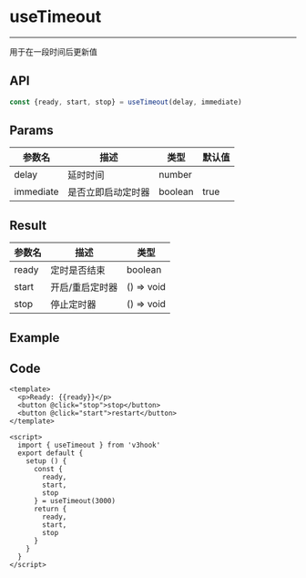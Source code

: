 # useTimeout

---

用于在一段时间后更新值



## API

```typescript
const {ready, start, stop} = useTimeout(delay, immediate)
```



## Params



| 参数名    | 描述               | 类型    | 默认值 |
| --------- | ------------------ | ------- | ------ |
| delay     | 延时时间           | number  |        |
| immediate | 是否立即启动定时器 | boolean | true   |



## Result



| 参数名 | 描述            | 类型       |
| ------ | --------------- | ---------- |
| ready  | 定时是否结束    | boolean    |
| start  | 开启/重启定时器 | () => void |
| stop   | 停止定时器      | () => void |



## Example



<UseTimeout/>



## Code



```vue
<template>
  <p>Ready: {{ready}}</p>
  <button @click="stop">stop</button>
  <button @click="start">restart</button>
</template>

<script>
  import { useTimeout } from 'v3hook'
  export default {
    setup () {
      const {
        ready,
        start,
        stop
      } = useTimeout(3000)
      return {
        ready,
        start,
        stop
      }
    }
  }
</script>
```

